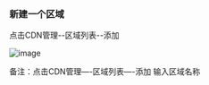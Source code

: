 ### 新建一个区域

点击CDN管理--区域列表--添加

![image](https://user-images.githubusercontent.com/90588289/135242905-b74fd3dc-e52f-4e9a-b324-34a76ec0c6dd.png)

备注：点击CDN管理—-区域列表—-添加 输入区域名称
